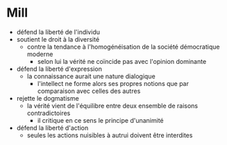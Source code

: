 # Mill
- défend la liberté de l'individu
- soutient le droit à la diversité
  - contre la tendance à l'homogénéisation de la société démocratique moderne
    - selon lui la vérité ne coïncide pas avec l'opinion dominante
- défend la liberté d'expression
  - la connaissance aurait une nature dialogique
    - l'intellect ne forme alors ses propres notions que par comparaison avec celles des autres
- rejette le dogmatisme
  - la vérité vient de l'équilibre entre deux ensemble de raisons contradictoires
    - il critique en ce sens le principe d'unanimité
- défend la liberté d'action
  - seules les actions nuisibles à autrui doivent être interdites        
